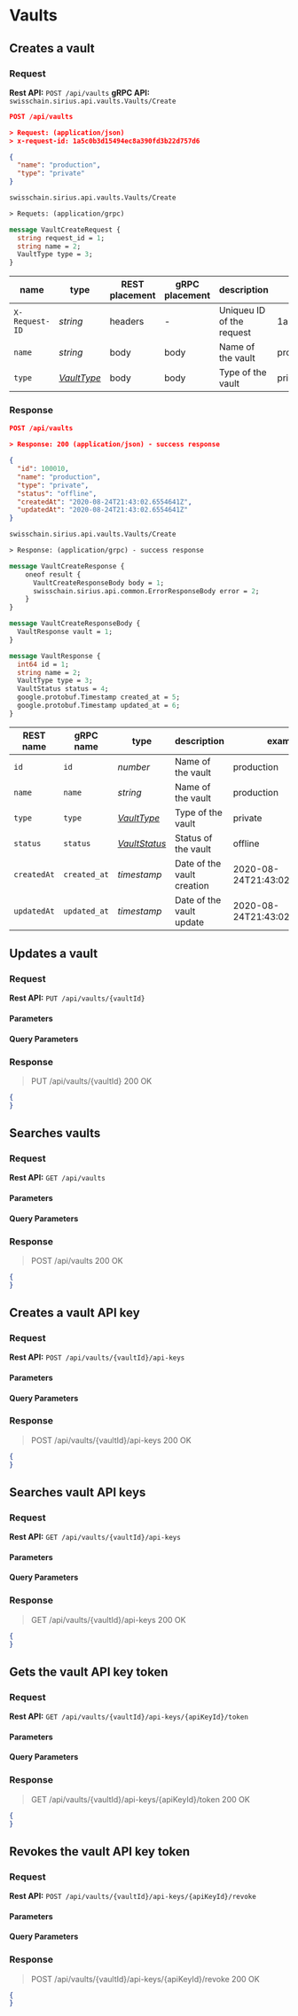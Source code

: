# Vaults

## Creates a vault

### Request

**Rest API:** `POST /api/vaults`
**gRPC API:** `swisschain.sirius.api.vaults.Vaults/Create`

```json
POST /api/vaults

> Request: (application/json)
> x-request-id: 1a5c0b3d15494ec8a390fd3b22d757d6

{
  "name": "production",
  "type": "private"
}
```

```protobuf
swisschain.sirius.api.vaults.Vaults/Create

> Requets: (application/grpc)

message VaultCreateRequest {
  string request_id = 1;
  string name = 2;
  VaultType type = 3;
}
```

name | type | REST placement | gRPC placement | description | example
---- | ---- | -------------- | -------------- | ----------- | -------
`X-Request-ID` | *string* | headers | - | Uniqueu ID of the request | 1a5c0b3d15494ec8a390fd3b22d757d6
`name` | *string* | body | body | Name of the vault | production
`type` | *[VaultType](#VaultType)* | body | body | Type of the vault | private

### Response

```json
POST /api/vaults 

> Response: 200 (application/json) - success response

{
  "id": 100010,
  "name": "production",
  "type": "private",
  "status": "offline",
  "createdAt": "2020-08-24T21:43:02.6554641Z",
  "updatedAt": "2020-08-24T21:43:02.6554641Z"
}
```

```protobuf
swisschain.sirius.api.vaults.Vaults/Create

> Response: (application/grpc) - success response

message VaultCreateResponse {
    oneof result {
      VaultCreateResponseBody body = 1;
      swisschain.sirius.api.common.ErrorResponseBody error = 2;
    } 
}

message VaultCreateResponseBody {
  VaultResponse vault = 1;
}

message VaultResponse {
  int64 id = 1;
  string name = 2;
  VaultType type = 3;
  VaultStatus status = 4;
  google.protobuf.Timestamp created_at = 5;
  google.protobuf.Timestamp updated_at = 6;
}
```

REST name | gRPC name | type | description | example
--------- | --------- | ---- | ----------- | -------
`id` | `id` | *number* | Name of the vault | production
`name` | `name` | *string* | Name of the vault | production
`type` | `type` | *[VaultType](#VaultType)* | Type of the vault | private
`status` | `status` | *[VaultStatus](#VaultStatus)* | Status of the vault | offline
`createdAt` | `created_at` | *timestamp* | Date of the vault creation | 2020-08-24T21:43:02.6554641Z
`updatedAt` | `updated_at` | *timestamp* | Date of the vault update | 2020-08-24T21:43:02.6554641Z

## Updates a vault

### Request

**Rest API:** `PUT /api/vaults/{vaultId}`

#### Parameters

#### Query Parameters

### Response

> PUT /api/vaults/{vaultId} 200 OK

```json
{
}
```

## Searches vaults

### Request

**Rest API:** `GET /api/vaults`

#### Parameters

#### Query Parameters


### Response

> POST /api/vaults 200 OK

```json
{
}
```

## Creates a vault API key

### Request

**Rest API:** `POST /api/vaults/{vaultId}/api-keys`

#### Parameters

#### Query Parameters

### Response

> POST /api/vaults/{vaultId}/api-keys 200 OK

```json
{
}
```

## Searches vault API keys

### Request

**Rest API:** `GET /api/vaults/{vaultId}/api-keys`

#### Parameters

#### Query Parameters

### Response

> GET /api/vaults/{vaultId}/api-keys 200 OK

```json
{
}
```

## Gets the vault API key token

### Request

**Rest API:** `GET /api/vaults/{vaultId}/api-keys/{apiKeyId}/token`

#### Parameters

#### Query Parameters

### Response

> GET /api/vaults/{vaultId}/api-keys/{apiKeyId}/token 200 OK

```json
{
}
```

## Revokes the vault API key token

### Request

**Rest API:** `POST /api/vaults/{vaultId}/api-keys/{apiKeyId}/revoke`

#### Parameters

#### Query Parameters

### Response

> POST /api/vaults/{vaultId}/api-keys/{apiKeyId}/revoke 200 OK

```json
{
}
```